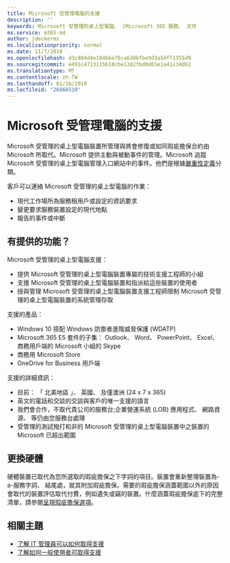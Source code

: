 ```yaml
---
title: Microsoft 受管理電腦的支援
description: ''
keywords: Microsoft 受管理的桌上型電腦、 [Microsoft 365 服務、 文件
ms.service: m365-md
author: jdeckerms
ms.localizationpriority: normal
ms.date: 11/7/2018
ms.openlocfilehash: d3c884d4e184bbe76ca630bfbe9d3a5dff1355d9
ms.sourcegitcommit: e491c4713115610cbe13d2fbd0d65e1a41c34d62
ms.translationtype: MT
ms.contentlocale: zh-TW
ms.lasthandoff: 01/16/2019
ms.locfileid: "26866510"
---
```

# <a name="support-for-microsoft-managed-desktop"></a>Microsoft 受管理電腦的支援

Microsoft 受管理的桌上型電腦裝置所管理與將會修復或如同瑕疵擔保合約由 Microsoft 所取代。Microsoft 提供主動與被動事件的管理。Microsoft 追蹤 Microsoft 受管理的桌上型電腦管理入口網站中的事件。他們是根據[嚴重性定義](../working-with-managed-desktop/admin-support.md#sev)分類。

客戶可以連絡 Microsoft 受管理的桌上型電腦的作業：
- 現代工作場所為服務租用戶或設定的資訊要求
- 變更要求服務裝置設定的現代地點
- 報告的事件或中斷

## <a name="whats-included"></a>有提供的功能？

Microsoft 受管理的桌上型電腦支援：

- 提供 Microsoft 受管理的桌上型電腦裝置專屬的技術支援工程師的小組
- 支援 Microsoft 受管理的桌上型電腦裝置和指派給這些裝置的使用者
- 授與管理 Microsoft 受管理的桌上型電腦裝置支援工程師限制 Microsoft 受管理的桌上型電腦裝置的系統管理存取 

支援的產品：

- Windows 10 搭配 Windows 防禦者進階威脅保護 (WDATP) 
- Microsoft 365 E5 套件的子集： Outlook、 Word、 PowerPoint、 Excel、 商務用戶端的 Microsoft 小組的 Skype 
- 商務用 Microsoft Store 
- OneDrive for Business 用戶端 

支援的詳細資訊：

- 目前： 「 北美地區 」、 英國、 及僅澳洲 (24 x 7 x 365) 
- 英文的電話和交談的交談與客戶的唯一支援的語言 
- 我們會合作，不取代貴公司的服務台;企業營運系統 (LOB) 應用程式、 網路資源、 等仍由您服務台處理 
- 受管理的測試撥打和非的 Microsoft 受管理的桌上型電腦裝置中之裝置的 Microsoft 已超出範圍 

## <a name="hardware-replacement"></a>更換硬體

硬體裝置已取代為您所選取的瑕疵擔保之下字詞的項目。裝置會重新整理裝置為-a-服務字詞、 結尾處，就其附加瑕疵擔保。需要的瑕疵擔保涵蓋範圍以外的原因會取代的裝置評估取代付費，例如遺失或竊的裝置。什麼涵蓋瑕疵擔保底下的完整清單，請參閱[呈現瑕疵擔保選項](https://support.microsoft.com/help/4036296/surface-surface-standard-warranty)。


## <a name="related-topics"></a>相關主題

- [了解 IT 管理員可以如何取得支援](../working-with-managed-desktop/admin-support.md)
- [了解如何一般使用者可取得支援](../working-with-managed-desktop/end-user-support.md)
